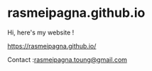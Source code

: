 # rasmeipagna.github.io
Hi, here's my website !

https://rasmeipagna.github.io/

Contact :rasmeipagna.toung@gmail.com
